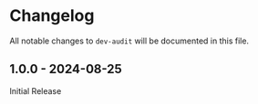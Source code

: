 # Changelog

All notable changes to `dev-audit` will be documented in this file.

## 1.0.0 - 2024-08-25

Initial Release
